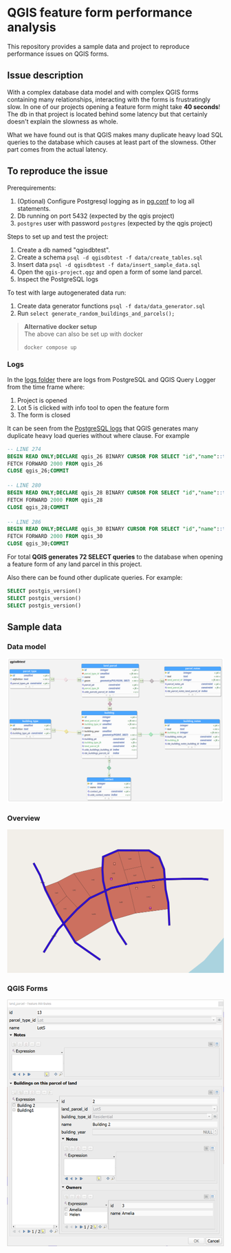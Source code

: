 # QGIS feature form performance analysis

This repository provides a sample data and project to reproduce performance issues on QGIS forms.

## Issue description

With a complex database data model and with complex QGIS forms containing many relationships, interacting with the forms is frustratingly slow. In one of our projects opening a feature form might take **40 seconds**! The db in that project is located behind some latency but that certainly doesn't explain the slowness as whole.

What we have found out is that QGIS makes many duplicate heavy load SQL queries to the database which causes at least part of the slowness. Other part comes from the actual latency.

## To reproduce the issue

Prerequirements:
1. (Optional) Configure Postgresql logging as in [pg.conf](pg.conf) to log all statements.
2. Db running on port 5432 (expected by the qgis project)
3. `postgres` user with password `postgres` (expected by the qgis project)

Steps to set up and test the project:
1. Create a db named "qgisdbtest".
2. Create a schema `psql -d qgisdbtest -f data/create_tables.sql`
3. Insert data `psql -d qgisdbtest -f data/insert_sample_data.sql`
4. Open the `qgis-project.qgz` and open a form of some land parcel. 
5. Inspect the PostgreSQL logs

To test with large autogenerated data run:
1. Create data generator functions `psql -f data/data_generator.sql`
2. Run `select generate_random_buildings_and_parcels();`


> **Alternative docker setup**  
> The above can also be set up with docker
> ```
> docker compose up
> ```


### Logs

In the [logs folder](logs) there are logs from PostgreSQL and QGIS Query Logger from the time frame where:
1. Project is opened
2. Lot 5 is clicked with info tool to open the feature form
3. The form is closed


It can be seen from the [PostgreSQL logs](logs/pg_logs-open_project-open_lot5_form-close-form.log) that QGIS generates many duplicate heavy load queries without where clause. For example 
```sql
-- LINE 274
BEGIN READ ONLY;DECLARE qgis_26 BINARY CURSOR FOR SELECT "id","name"::text FROM "qgisdbtest"."land_parcel"
FETCH FORWARD 2000 FROM qgis_26
CLOSE qgis_26;COMMIT

-- LINE 280
BEGIN READ ONLY;DECLARE qgis_28 BINARY CURSOR FOR SELECT "id","name"::text FROM "qgisdbtest"."land_parcel"
FETCH FORWARD 2000 FROM qgis_28
CLOSE qgis_28;COMMIT

-- LINE 286
BEGIN READ ONLY;DECLARE qgis_30 BINARY CURSOR FOR SELECT "id","name"::text FROM "qgisdbtest"."land_parcel"
FETCH FORWARD 2000 FROM qgis_30
CLOSE qgis_30;COMMIT
```

For total **QGIS generates 72 SELECT queries** to the database when opening a feature form of any land parcel in this project.

Also there can be found other duplicate queries. For example:
```sql
SELECT postgis_version()
SELECT postgis_version()
SELECT postgis_version()
```

## Sample data

### Data model
![datamodel](docs/datamodel.png)

### Overview
![overview of the data](docs/screenshot.png)

### QGIS Forms
![QGIS form](docs/qgisform.png)
